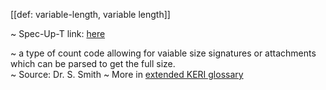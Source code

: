 [[def: variable-length, variable length]]

~ Spec-Up-T link: <a href='https://weboftrust.github.io/WOT-terms/docs/glossary/variable-length'>here</a>

~ a type of count code allowing for vaiable size signatures or attachments which can be parsed to get the full size.  
~ Source: Dr. S. Smith
~ More in <a href="https://weboftrust.github.io/WOT-terms/docs/glossary/variable-length">extended KERI glossary</a>
